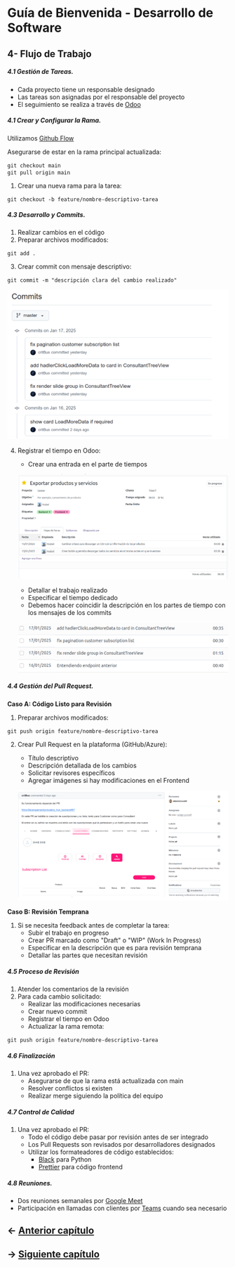 
# **Guía de Bienvenida - Desarrollo de Software**
## **4- Flujo de Trabajo**

##### **4.1 Gestión de Tareas.**
*  Cada proyecto tiene un responsable designado
*  Las tareas son asignadas por el responsable del proyecto
*  El seguimiento se realiza a través de [Odoo](https://www.odoo.com/)

##### **4.1 Crear y Configurar la Rama.**
Utilizamos [Github Flow](https://docs.github.com/en/get-started/using-github/github-flow)

Asegurarse de estar en la rama principal actualizada:
```
git checkout main
git pull origin main
```

1. Crear una nueva rama para la tarea:

```
git checkout -b feature/nombre-descriptivo-tarea
```

##### **4.3 Desarrollo y Commits.**
1. Realizar cambios en el código
2. Preparar archivos modificados:

```
git add .
```
3. Crear commit con mensaje descriptivo:

```
git commit -m "descripción clara del cambio realizado"
```

![Commit](img/image.png)


4. Registrar el tiempo en Odoo:
    * Crear una entrada en el parte de tiempos

    ![alt text](img/image2.png)


    * Detallar el trabajo realizado
    * Especificar el tiempo dedicado
    * Debemos hacer coincidir la descripción en los partes de  tiempo con los mensajes de los commits

    ![alt text](img/image3.png)

##### **4.4 Gestión del Pull Request.**
**Caso A: Código Listo para Revisión**
1. Preparar archivos modificados:

```
git push origin feature/nombre-descriptivo-tarea
```

2. Crear Pull Request en la plataforma (GitHub/Azure):
    * Título descriptivo
    * Descripción detallada de los cambios
    * Solicitar revisores específicos
    * Agregar imágenes si hay modificaciones en el Frontend

    ![alt text](img/image4.png)

**Caso B: Revisión Temprana**
1. Si se necesita feedback antes de completar la tarea:
    * Subir el trabajo en progreso
    * Crear PR marcado como "Draft" o "WIP" (Work In Progress)
    * Especificar en la descripción que es para revisión temprana
    * Detallar las partes que necesitan revisión


##### **4.5 Proceso de Revisión**
1. Atender los comentarios de la revisión
2. Para cada cambio solicitado:
    * Realizar las modificaciones necesarias
    * Crear nuevo commit
    * Registrar el tiempo en Odoo
    * Actualizar la rama remota:

```
git push origin feature/nombre-descriptivo-tarea
```

##### **4.6 Finalización**
1. Una vez aprobado el PR:
    * Asegurarse de que la rama está actualizada con main
    * Resolver conflictos si existen
    * Realizar merge siguiendo la política del  equipo
       

##### **4.7 Control de Calidad**
1. Una vez aprobado el PR:
    * Todo el código debe pasar por revisión antes de ser integrado
    * Los Pull Requests son revisados por desarrolladores designados
    * Utilizar los formateadores de código establecidos:
        * [Black](https://black.readthedocs.io/) para Python
        * [Prettier](https://prettier.io/) para código frontend


##### **4.8 Reuniones.**
* Dos reuniones semanales por [Google Meet](https://meet.google.com/)
* Participación en llamadas con clientes por [Teams](https://www.microsoft.com/es-es/microsoft-teams/group-chat-software) cuando sea necesario




## ← [Anterior capítulo](../Tech_Stack/WI.md) 


## → [Siguiente capítulo](../Best_Practices/WI.md)

